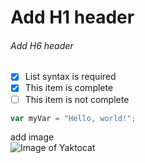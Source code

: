 # Add H1 header
###### Add H6 header

- [x] List syntax is required
- [x] This item is complete
- [ ] This item is not complete

``` javascript
var myVar = "Hello, world!";
```

add image  
![Image of Yaktocat](https://octodex.github.com/images/yaktocat.png)




